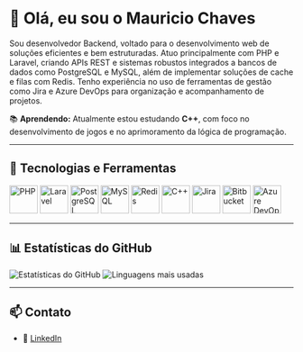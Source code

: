 # 👋 Olá, eu sou o Mauricio Chaves

Sou desenvolvedor Backend, voltado para o desenvolvimento web de soluções eficientes e bem estruturadas.
Atuo principalmente com PHP e Laravel, criando APIs REST e sistemas robustos integrados a bancos de dados como PostgreSQL e MySQL, além de implementar soluções de cache e filas com Redis.
Tenho experiência no uso de ferramentas de gestão como Jira e Azure DevOps para organização e acompanhamento de projetos.

📚 **Aprendendo:** Atualmente estou estudando **C++**, com foco no desenvolvimento de jogos e no aprimoramento da lógica de programação.

---

## 🚀 Tecnologias e Ferramentas

<p align="left">
  <img src="https://cdn.jsdelivr.net/gh/devicons/devicon/icons/php/php-original.svg" alt="PHP" width="50" height="50"/>
  <img src="https://cdn.jsdelivr.net/gh/devicons/devicon/icons/laravel/laravel-original.svg" alt="Laravel" width="50" height="50"/>
  <img src="https://cdn.jsdelivr.net/gh/devicons/devicon/icons/postgresql/postgresql-original.svg" alt="PostgreSQL" width="50" height="50"/>
  <img src="https://cdn.jsdelivr.net/gh/devicons/devicon/icons/mysql/mysql-original.svg" alt="MySQL" width="50" height="50"/>
  <img src="https://cdn.jsdelivr.net/gh/devicons/devicon/icons/redis/redis-original.svg" alt="Redis" width="50" height="50"/>
  <img src="https://cdn.jsdelivr.net/gh/devicons/devicon/icons/cplusplus/cplusplus-original.svg" alt="C++" width="50" height="50"/>
  <img src="https://cdn.jsdelivr.net/gh/devicons/devicon/icons/jira/jira-original.svg" alt="Jira" width="50" height="50"/>
  <img src="https://cdn.jsdelivr.net/gh/devicons/devicon/icons/bitbucket/bitbucket-original.svg" alt="Bitbucket" width="50" height="50"/>
  <img src="https://cdn.jsdelivr.net/gh/devicons/devicon/icons/azure/azure-original.svg" alt="Azure DevOps" width="50" height="50"/>
</p>

---

## 📊 Estatísticas do GitHub
![Estatísticas do GitHub](https://github-readme-stats.vercel.app/api?username=MauricioChaves1&show_icons=true&theme=dracula)
![Linguagens mais usadas](https://github-readme-stats.vercel.app/api/top-langs/?username=MauricioChaves1&layout=compact&theme=dracula)

---

## 📫 Contato
- 💼 [LinkedIn](https://www.linkedin.com/in/mauricio-chaves-095b8117a/)  
